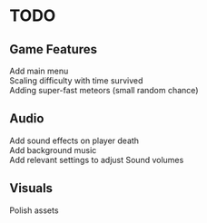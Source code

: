 # TODO

## Game Features
Add main menu <br/>
Scaling difficulty with time survived <br/>
Adding super-fast meteors (small random chance) <br/>

## Audio
Add sound effects on player death <br/>
Add background music <br/>
Add relevant settings to adjust Sound volumes <br/>

## Visuals
Polish assets <br/>
